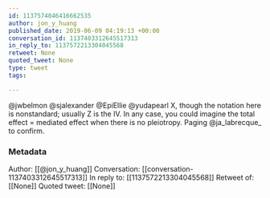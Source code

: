 ```yaml
---
id: 1137574846416662535
author: jon_y_huang
published_date: 2019-06-09 04:19:13 +00:00
conversation_id: 1137403312645517313
in_reply_to: 1137572213304045568
retweet: None
quoted_tweet: None
type: tweet
tags:

---
```


@jwbelmon @sjalexander @EpiEllie @yudapearl X, though the notation here is nonstandard; usually Z is the IV. In any case, you could imagine the total effect = mediated effect when there is no pleiotropy. Paging @ja_labrecque_ to confirm.

### Metadata

Author: [[@jon_y_huang]]
Conversation: [[conversation-1137403312645517313]]
In reply to: [[1137572213304045568]]
Retweet of: [[None]]
Quoted tweet: [[None]]
